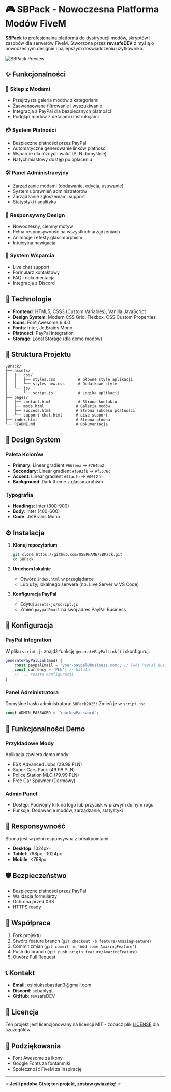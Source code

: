 # 🎮 SBPack - Nowoczesna Platforma Modów FiveM

**SBPack** to profesjonalna platforma do dystrybucji modów, skryptów i zasobów dla serwerów FiveM. Stworzona przez **revsafeDEV** z myślą o nowoczesnym designie i najlepszym doświadczeniu użytkownika.

![SBPack Preview](https://via.placeholder.com/800x400/1a1a2e/ffffff?text=SBPack+FiveM+Mods)

## ✨ Funkcjonalności

### 🏪 **Sklep z Modami**
- Przejrzysta galeria modów z kategoriami
- Zaawansowane filtrowanie i wyszukiwanie
- Integracja z PayPal dla bezpiecznych płatności
- Podgląd modów z detalami i instrukcjami

### 💳 **System Płatności**
- Bezpieczne płatności przez PayPal
- Automatyczne generowanie linków płatności
- Wsparcie dla różnych walut (PLN domyślnie)
- Natychmiastowy dostęp po opłaceniu

### 🛠️ **Panel Administracyjny**
- Zarządzanie modami (dodawanie, edycja, usuwanie)
- System uprawnień administratorów
- Zarządzanie zgłoszeniami support
- Statystyki i analityka

### 📱 **Responsywny Design**
- Nowoczesny, ciemny motyw
- Pełna responsywność na wszystkich urządzeniach
- Animacje i efekty glassmorphism
- Intuicyjna nawigacja

### 💬 **System Wsparcia**
- Live chat support
- Formularz kontaktowy
- FAQ i dokumentacja
- Integracja z Discord

## 🚀 Technologie

- **Frontend**: HTML5, CSS3 (Custom Variables), Vanilla JavaScript
- **Design System**: Modern CSS Grid, Flexbox, CSS Custom Properties
- **Icons**: Font Awesome 6.4.0
- **Fonts**: Inter, JetBrains Mono
- **Płatności**: PayPal Integration
- **Storage**: Local Storage (dla demo modów)

## 📁 Struktura Projektu

```
SBPack/
├── assets/
│   ├── css/
│   │   ├── styles.css          # Główne style aplikacji
│   │   └── styles-new.css      # Dodatkowe style
│   └── js/
│       └── script.js           # Logika aplikacji
├── pages/
│   ├── contact.html            # Strona kontaktu
│   ├── mods.html              # Galeria modów
│   ├── success.html           # Strona sukcesu płatności
│   └── support-chat.html      # Live support
├── index.html                 # Strona główna
└── README.md                  # Dokumentacja
```

## 🎨 Design System

### Paleta Kolorów
- **Primary**: Linear gradient `#667eea` → `#764ba2`
- **Secondary**: Linear gradient `#f093fb` → `#f5576c`
- **Accent**: Linear gradient `#4facfe` → `#00f2fe`
- **Background**: Dark theme z glassmorphism

### Typografia
- **Headings**: Inter (300-900)
- **Body**: Inter (400-600)
- **Code**: JetBrains Mono

## ⚙️ Instalacja

1. **Klonuj repozytorium**
   ```bash
   git clone https://github.com/USERNAME/SBPack.git
   cd SBPack
   ```

2. **Uruchom lokalnie**
   - Otwórz `index.html` w przeglądarce
   - Lub użyj lokalnego serwera (np. Live Server w VS Code)

3. **Konfiguracja PayPal**
   - Edytuj `assets/js/script.js`
   - Zmień `paypalEmail` na swój adres PayPal Business

## 🔧 Konfiguracja

### PayPal Integration
W pliku `script.js` znajdź funkcję `generatePayPalLink()` i skonfiguruj:

```javascript
generatePayPalLink(mod) {
    const paypalEmail = 'your-paypal@business.com'; // Twój PayPal Business
    const currency = 'PLN'; // Waluta
    // ... reszta konfiguracji
}
```

### Panel Administratora
Domyślne hasło administratora: `SBPack2025!`
Zmień je w `script.js`:

```javascript
const ADMIN_PASSWORD = 'YourNewPassword';
```

## 🎯 Funkcjonalności Demo

### Przykładowe Mody
Aplikacja zawiera demo mody:
- ESX Advanced Jobs (29.99 PLN)
- Super Cars Pack (49.99 PLN)
- Police Station MLO (79.99 PLN)
- Free Car Spawner (Darmowy)

### Admin Panel
- Dostęp: Podwójny klik na logo lub przycisk w prawym dolnym rogu
- Funkcje: Dodawanie modów, zarządzanie, statystyki

## 📱 Responsywność

Strona jest w pełni responsywna z breakpointami:
- **Desktop**: 1024px+
- **Tablet**: 768px - 1024px
- **Mobile**: <768px

## 🛡️ Bezpieczeństwo

- Bezpieczne płatności przez PayPal
- Walidacja formularzy
- Ochrona przed XSS
- HTTPS ready

## 🤝 Współpraca

1. Fork projektu
2. Stwórz feature branch (`git checkout -b feature/AmazingFeature`)
3. Commit zmian (`git commit -m 'Add some AmazingFeature'`)
4. Push do branch (`git push origin feature/AmazingFeature`)
5. Otwórz Pull Request

## 📞 Kontakt

- **Email**: osipiuksebastian3@gmail.com
- **Discord**: sebablyqt
- **GitHub**: revsafeDEV

## 📄 Licencja

Ten projekt jest licencjonowany na licencji MIT - zobacz plik [LICENSE](LICENSE) dla szczegółów.

## 🙏 Podziękowania

- Font Awesome za ikony
- Google Fonts za fontanmiki
- Społeczność FiveM za inspirację

---

⭐ **Jeśli podoba Ci się ten projekt, zostaw gwiazdkę!** ⭐

